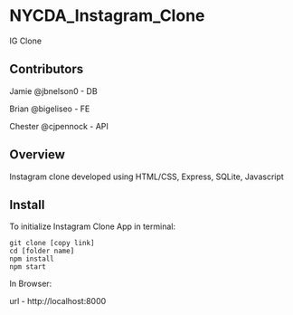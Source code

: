 # NYCDA_Instagram_Clone
IG Clone

## Contributors
Jamie @jbnelson0 - DB

Brian @bigeliseo - FE

Chester @cjpennock - API

## Overview
Instagram clone developed using HTML/CSS, Express, SQLite, Javascript


## Install
To initialize Instagram Clone App in terminal:

```
git clone [copy link]
cd [folder name]
npm install
npm start
```

In Browser:

url - http://localhost:8000

